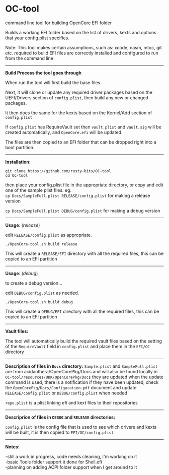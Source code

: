 # OC-tool
command line tool for building OpenCore EFI folder

Builds a working EFI folder based on the list of drivers, kexts and options that your config.plist specifies.

Note: This tool makes certain assumptions, such as:
xcode, nasm, mtoc, git etc. required to build EFI files are correctly installed and configured to run from the command line

---

**Build Process the tool goes through**

When run the tool will first build the base files.

Next, it will clone or update any required driver packages based on the UEFI/Drivers section of `config.plist`, then build any new or changed packages. 

It then does the same for the kexts based on the Kernel/Add section of `config.plist`  

If `config.plist` has RequireVault set then `vault.plist` and `vault.sig` will be created automatically, and `OpenCore.efi` will be updated.  

The files are then copied to an EFI folder that can be dropped right into a boot partition.

---

**Installation**:

`git clone https://github.com/rusty-bits/OC-tool`   
`cd OC-tool`

then place your config.plist file in the appropriate directory, or copy and edit one of the sample plist files. eg.    
`cp Docs/SampleFull.plist RELEASE/config.plist` for making a release version

`cp Docs/SampleFull.plist DEBUG/config.plist` for making a debug version

---

**Usage**: (*release*)

edit `RELEASE/config.plist` as appropriate.  

`./OpenCore-tool.sh build release`

This will create a `RELEASE/EFI` directory with all the required files, this can be copied to an EFI partition

---

**Usage**: (*debug*)

to create a debug version...

edit `DEBUG/config.plist` as needed.  

`./OpenCore-tool.sh build debug`

This will create a `DEBUG/EFI` directory with all the required files, this can be copied to an EFI partition

---

**Vault files:**

The tool will automatically build the required vault files based on the setting of the `RequireVault` field in `config.plist` and place them in the `EFI/OC` directory

---

**Description of files in `Docs` directory:**
`Sample.plist` and `SampleFull.plist` are from acidanthera/OpenCorePkg/Docs and will also be found locally in `OC-tool/resources/UDK/OpenCorePkg/Docs` they are updated when the update command is used, there is a notification if they have been updated, check the `OpenCorePkg/Docs/Configuration.pdf` document and update `RELEASE/config.plist` or `DEBUG/config.plist` when needed

`repo.plist` is a plist linking efi and kext files to their repositories

---

**Descriprion of files in `DEBUG` and `RELEASE` directories:**

`config.plist` is the config file that is used to see which drivers and kexts will be built, it is then copied to `EFI/OC/config.plist`  

---

**Notes:**

-still a work in progress, code needs cleaning, I'm working on it   
-basic Tools folder support it done for Shell.efi  
-planning on adding ACPI folder support when I get around to it
